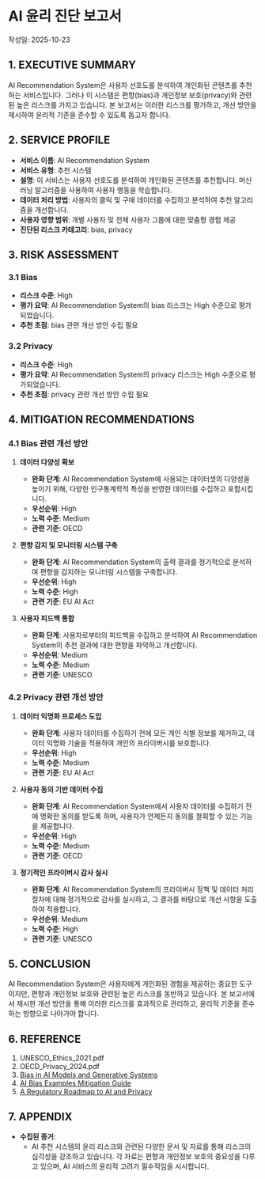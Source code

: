 # AI 윤리 진단 보고서

작성일: 2025-10-23

## 1. EXECUTIVE SUMMARY
AI Recommendation System은 사용자 선호도를 분석하여 개인화된 콘텐츠를 추천하는 서비스입니다. 그러나 이 시스템은 편향(bias)과 개인정보 보호(privacy)와 관련된 높은 리스크를 가지고 있습니다. 본 보고서는 이러한 리스크를 평가하고, 개선 방안을 제시하여 윤리적 기준을 준수할 수 있도록 돕고자 합니다.

## 2. SERVICE PROFILE
- **서비스 이름**: AI Recommendation System
- **서비스 유형**: 추천 시스템
- **설명**: 이 서비스는 사용자 선호도를 분석하여 개인화된 콘텐츠를 추천합니다. 머신러닝 알고리즘을 사용하여 사용자 행동을 학습합니다.
- **데이터 처리 방법**: 사용자의 클릭 및 구매 데이터를 수집하고 분석하여 추천 알고리즘을 개선합니다.
- **사용자 영향 범위**: 개별 사용자 및 전체 사용자 그룹에 대한 맞춤형 경험 제공
- **진단된 리스크 카테고리**: bias, privacy

## 3. RISK ASSESSMENT
### 3.1 Bias
- **리스크 수준**: High
- **평가 요약**: AI Recommendation System의 bias 리스크는 High 수준으로 평가되었습니다.
- **추천 초점**: bias 관련 개선 방안 수립 필요

### 3.2 Privacy
- **리스크 수준**: High
- **평가 요약**: AI Recommendation System의 privacy 리스크는 High 수준으로 평가되었습니다.
- **추천 초점**: privacy 관련 개선 방안 수립 필요

## 4. MITIGATION RECOMMENDATIONS
### 4.1 Bias 관련 개선 방안
1. **데이터 다양성 확보**
   - **완화 단계**: AI Recommendation System에 사용되는 데이터셋의 다양성을 높이기 위해, 다양한 인구통계학적 특성을 반영한 데이터를 수집하고 포함시킵니다.
   - **우선순위**: High
   - **노력 수준**: Medium
   - **관련 기준**: OECD

2. **편향 감지 및 모니터링 시스템 구축**
   - **완화 단계**: AI Recommendation System의 출력 결과를 정기적으로 분석하여 편향을 감지하는 모니터링 시스템을 구축합니다.
   - **우선순위**: High
   - **노력 수준**: High
   - **관련 기준**: EU AI Act

3. **사용자 피드백 통합**
   - **완화 단계**: 사용자로부터의 피드백을 수집하고 분석하여 AI Recommendation System의 추천 결과에 대한 편향을 파악하고 개선합니다.
   - **우선순위**: Medium
   - **노력 수준**: Medium
   - **관련 기준**: UNESCO

### 4.2 Privacy 관련 개선 방안
1. **데이터 익명화 프로세스 도입**
   - **완화 단계**: 사용자 데이터를 수집하기 전에 모든 개인 식별 정보를 제거하고, 데이터 익명화 기술을 적용하여 개인의 프라이버시를 보호합니다.
   - **우선순위**: High
   - **노력 수준**: Medium
   - **관련 기준**: EU AI Act

2. **사용자 동의 기반 데이터 수집**
   - **완화 단계**: AI Recommendation System에서 사용자 데이터를 수집하기 전에 명확한 동의를 받도록 하며, 사용자가 언제든지 동의를 철회할 수 있는 기능을 제공합니다.
   - **우선순위**: High
   - **노력 수준**: Medium
   - **관련 기준**: OECD

3. **정기적인 프라이버시 감사 실시**
   - **완화 단계**: AI Recommendation System의 프라이버시 정책 및 데이터 처리 절차에 대해 정기적으로 감사를 실시하고, 그 결과를 바탕으로 개선 사항을 도출하여 적용합니다.
   - **우선순위**: Medium
   - **노력 수준**: High
   - **관련 기준**: UNESCO

## 5. CONCLUSION
AI Recommendation System은 사용자에게 개인화된 경험을 제공하는 중요한 도구이지만, 편향과 개인정보 보호와 관련된 높은 리스크를 동반하고 있습니다. 본 보고서에서 제시한 개선 방안을 통해 이러한 리스크를 효과적으로 관리하고, 윤리적 기준을 준수하는 방향으로 나아가야 합니다.

## 6. REFERENCE
1. UNESCO_Ethics_2021.pdf
2. OECD_Privacy_2024.pdf
3. [Bias in AI Models and Generative Systems](https://www.sapien.io/blog/bias-in-ai-models-and-generative-systems)
4. [AI Bias Examples Mitigation Guide](https://www.crescendo.ai/blog/ai-bias-examples-mitigation-guide)
5. [A Regulatory Roadmap to AI and Privacy](https://iapp.org/news/a/a-regulatory-roadmap-to-ai-and-privacy)

## 7. APPENDIX
- **수집된 증거**:
  - AI 추천 시스템의 윤리 리스크와 관련된 다양한 문서 및 자료를 통해 리스크의 심각성을 강조하고 있습니다. 각 자료는 편향과 개인정보 보호의 중요성을 다루고 있으며, AI 서비스의 윤리적 고려가 필수적임을 시사합니다.